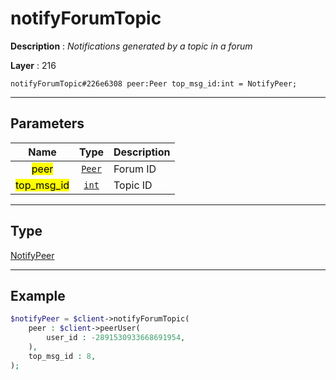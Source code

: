 # notifyForumTopic

**Description** : *Notifications generated by a topic in a forum*

**Layer** : 216

```tl
notifyForumTopic#226e6308 peer:Peer top_msg_id:int = NotifyPeer;
```

---

## Parameters

| Name | Type | Description |
| :---: | :---: | :--- |
| <mark>peer</mark> | [`Peer`](type/Peer) | Forum ID |
| <mark>top_msg_id</mark> | [`int`](type/int) | Topic ID |

---

## Type

[NotifyPeer](type/NotifyPeer)

---

## Example

```php
$notifyPeer = $client->notifyForumTopic(
	peer : $client->peerUser(
		user_id : -2891530933668691954,
	),
	top_msg_id : 8,
);
```